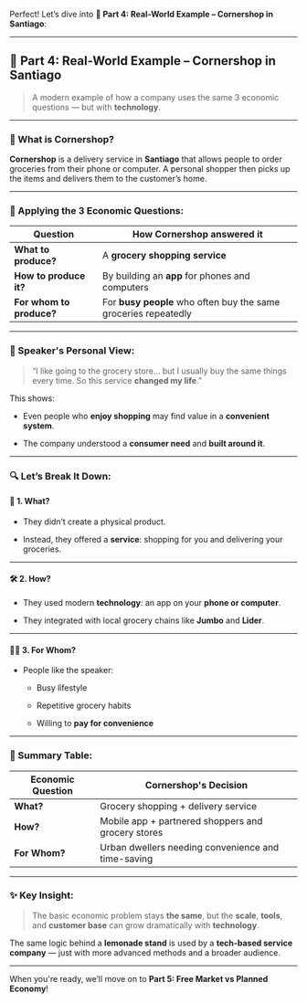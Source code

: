 Perfect! Let’s dive into **📱 Part 4: Real-World Example – Cornershop in Santiago**:

---

## 📱 Part 4: Real-World Example – Cornershop in Santiago

> A modern example of how a company uses the same 3 economic questions — but with **technology**.

---

### 🛒 What is Cornershop?

**Cornershop** is a delivery service in **Santiago** that allows people to order groceries from their phone or computer. A personal shopper then picks up the items and delivers them to the customer’s home.

---

### 🔁 Applying the 3 Economic Questions:

|Question|How Cornershop answered it|
|---|---|
|**What to produce?**|A **grocery shopping service**|
|**How to produce it?**|By building an **app** for phones and computers|
|**For whom to produce?**|For **busy people** who often buy the same groceries repeatedly|

---

### 💬 Speaker's Personal View:

> “I like going to the grocery store… but I usually buy the same things every time. So this service **changed my life**.”

This shows:

- Even people who **enjoy shopping** may find value in a **convenient system**.
    
- The company understood a **consumer need** and **built around it**.
    

---

### 🔍 Let’s Break It Down:

#### 🧠 1. **What?**

- They didn’t create a physical product.
    
- Instead, they offered a **service**: shopping for you and delivering your groceries.
    

---

#### 🛠️ 2. **How?**

- They used modern **technology**: an app on your **phone or computer**.
    
- They integrated with local grocery chains like **Jumbo** and **Lider**.
    

---

#### 🧍‍♂️ 3. **For Whom?**

- People like the speaker:
    
    - Busy lifestyle
        
    - Repetitive grocery habits
        
    - Willing to **pay for convenience**
        

---

### 🔁 Summary Table:

|Economic Question|Cornershop's Decision|
|---|---|
|**What?**|Grocery shopping + delivery service|
|**How?**|Mobile app + partnered shoppers and grocery stores|
|**For Whom?**|Urban dwellers needing convenience and time-saving|

---

### ✨ Key Insight:

> The basic economic problem stays **the same**, but the **scale**, **tools**, and **customer base** can grow dramatically with **technology**.

The same logic behind a **lemonade stand** is used by a **tech-based service company** — just with more advanced methods and a broader audience.

---

When you're ready, we’ll move on to **Part 5: Free Market vs Planned Economy**!